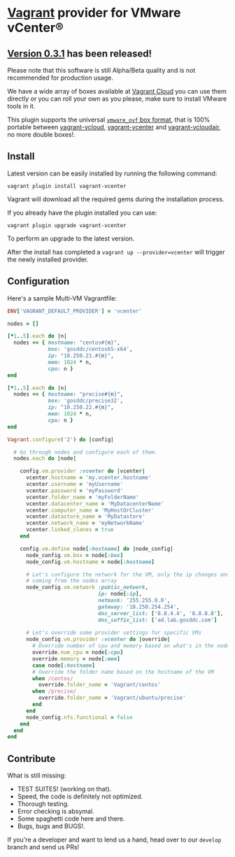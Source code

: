 [Vagrant](http://www.vagrantup.com) provider for VMware vCenter®
=============

[Version 0.3.1](../../releases/tag/v0.3.1) has been released!
-------------

Please note that this software is still Alpha/Beta quality and is not recommended for production usage.

We have a wide array of boxes available at [Vagrant Cloud](https://vagrantcloud.com/gosddc) you can use them directly or you can roll your own as you please, make sure to install VMware tools in it.

This plugin supports the universal [```vmware_ovf``` box format](https://github.com/gosddc/packer-post-processor-vagrant-vmware-ovf/wiki/vmware_ovf-Box-Format), that is 100% portable between [vagrant-vcloud](https://github.com/frapposelli/vagrant-vcloud), [vagrant-vcenter](https://github.com/gosddc/vagrant-vcenter) and [vagrant-vcloudair](https://github.com/gosddc/vagrant-vcloudair), no more double boxes!.

Install
-------------

Latest version can be easily installed by running the following command:

```vagrant plugin install vagrant-vcenter```

Vagrant will download all the required gems during the installation process.

If you already have the plugin installed you can use:

```vagrant plugin upgrade vagrant-vcenter```

To perform an upgrade to the latest version.

After the install has completed a ```vagrant up --provider=vcenter``` will trigger the newly installed provider.

Configuration
-------------

Here's a sample Multi-VM Vagrantfile:

```ruby
ENV['VAGRANT_DEFAULT_PROVIDER'] = 'vcenter'

nodes = []

[*1..5].each do |n|
  nodes << { hostname: "centos#{n}",
             box: 'gosddc/centos65-x64',
             ip: "10.250.21.#{n}",
             mem: 1024 * n,
             cpu: n }
end

[*1..5].each do |n|
  nodes << { hostname: "precise#{n}",
             box: 'gosddc/precise32',
             ip: "10.250.22.#{n}",
             mem: 1024 * n,
             cpu: n }
end

Vagrant.configure('2') do |config|

  # Go through nodes and configure each of them.
  nodes.each do |node|

    config.vm.provider :vcenter do |vcenter|
      vcenter.hostname = 'my.vcenter.hostname'
      vcenter.username = 'myUsername'
      vcenter.password = 'myPassword'
      vcenter.folder_name = 'myFolderName'
      vcenter.datacenter_name = 'MyDatacenterName'
      vcenter.computer_name = 'MyHostOrCluster'
      vcenter.datastore_name = 'MyDatastore'
      vcenter.network_name = 'myNetworkName'
      vcenter.linked_clones = true
    end

    config.vm.define node[:hostname] do |node_config|
      node_config.vm.box = node[:box]
      node_config.vm.hostname = node[:hostname]

      # Let's configure the network for the VM, only the ip changes and is
      # coming from the nodes array
      node_config.vm.network :public_network,
                             ip: node[:ip],
                             netmask: '255.255.0.0',
                             gateway: '10.250.254.254',
                             dns_server_list: ['8.8.4.4', '8.8.8.8'],
                             dns_suffix_list: ['ad.lab.gosddc.com']
      
      # Let's override some provider settings for specific VMs
      node_config.vm.provider :vcenter do |override|
        # Override number of cpu and memory based on what's in the nodes array
        override.num_cpu = node[:cpu]
        override.memory = node[:mem]
        case node[:hostname]
        # Override the folder name based on the hostname of the VM
        when /centos/
          override.folder_name = 'Vagrant/centos'
        when /precise/
          override.folder_name = 'Vagrant/ubuntu/precise'
        end
      end
      node_config.nfs.functional = false
    end
  end
end

```

Contribute
-------------

What is still missing:

- TEST SUITES! (working on that).
- Speed, the code is definitely not optimized.
- Thorough testing.
- Error checking is absymal.
- Some spaghetti code here and there.
- Bugs, bugs and BUGS!.

If you're a developer and want to lend us a hand, head over to our ```develop``` branch and send us PRs!

